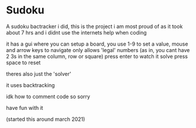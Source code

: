 # Sudoku
A sudoku bactracker i did, this is the project i am most proud of as it took about 7 hrs and i didnt use the internets help when coding

it has a gui where you can setup a board, you use 1-9 to set a value, mouse and arrow keys to navigate
only allows 'legal' numbers (as in, you cant have 2 3s in the same column, row or square)
press enter to watch it solve
press space to reset

theres also just the 'solver'

it uses backtracking

idk how to comment code so sorry

have fun with it

(started this around march 2021)
